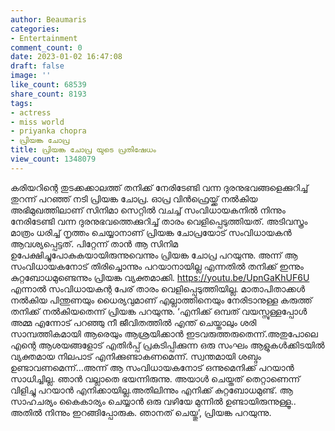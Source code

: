 ```yaml
---
author: Beaumaris
categories:
- Entertainment
comment_count: 0
date: 2023-01-02 16:47:08
draft: false
image: ''
like_count: 68539
share_count: 8193
tags:
- actress
- miss world
- priyanka chopra
- പ്രിയങ്ക ചോപ്ര
title: പ്രിയങ്ക ചോപ്ര യുടെ പ്രതിഷേധം
view_count: 1348079
---
```


കരിയറിന്റെ തുടക്കക്കാലത്ത് തനിക്ക് നേരിടേണ്ടി വന്ന ദുരനുഭവങ്ങളെക്കുറിച്ച് തുറന്ന് പറഞ്ഞ് നടി പ്രിയങ്ക ചോപ്ര. ഓപ്ര വിന്‍ഫ്രെയ്ക്ക് നല്‍കിയ അഭിമുഖത്തിലാണ് സിനിമാ സെറ്റില്‍ വചച്ച് സംവിധായകനില്‍ നിന്നും നേരിടേണ്ടി വന്ന ദുരനുഭവത്തെക്കുറിച്ച് താരം വെളിപ്പെടുത്തിയത്. അടിവസ്ത്രം മാത്രം ധരിച്ച് നൃത്തം ചെയ്യാനാണ് പ്രിയങ്ക ചോപ്രയോട് സംവിധായകന്‍ ആവശ്യപ്പെട്ടത്. പിറ്റേന്ന് താന്‍ ആ സിനിമ ഉപേക്ഷിച്ചുപോകുകയായിരുന്നുവെന്നും പ്രിയങ്ക ചോപ്ര പറയുന്നു. അന്ന് ആ സംവിധായകനോട് തിരിച്ചൊന്നും പറയാനായില്ല എന്നതില്‍ തനിക്ക് ഇന്നും കുറ്റബോധമുണ്ടെന്നും പ്രിയങ്ക വ്യക്തമാക്കി. https://youtu.be/UpnGaKhUF6U എന്നാല്‍ സംവിധായകന്റ പേര് താരം വെളിപ്പെടുത്തിയില്ല. മാതാപിതാക്കള്‍ നല്‍കിയ പിന്തുണയും ധൈര്യവുമാണ് എല്ലാത്തിനെയും നേരിടാനുള്ള കരുത്ത് തനിക്ക് നല്‍കിയതെന്ന് പ്രിയങ്ക പറയുന്നു. ‘എനിക്ക് ഒമ്പത് വയസ്സുള്ളപ്പോള്‍ അമ്മ എന്നോട് പറഞ്ഞു നീ ജീവിതത്തില്‍ എന്ത് ചെയ്താലും ശരി സാമ്പത്തികമായി ആരെയും ആശ്രയിക്കാന്‍ ഇടവരുത്തരുതെന്ന്.അതുപോലെ എന്റെ ആശയങ്ങളോട് എതിര്‍പ്പ് പ്രകടിപ്പിക്കുന്ന ഒരു സംഘം ആളുകള്‍ക്കിടയില്‍ വ്യക്തമായ നിലപാട് എനിക്കുണ്ടാകണമെന്ന്. സ്വന്തമായി ശബ്ദം ഉണ്ടാവണമെന്ന്…അന്ന് ആ സംവിധായകനോട് ഒന്നുമെനിക്ക് പറയാന്‍ സാധിച്ചില്ല. ഞാന്‍ വല്ലാതെ ഭയന്നിരുന്നു. അയാള്‍ ചെയ്തത് തെറ്റാണെന്ന് വിളിച്ചു പറയാന്‍ എനിക്കായില്ല.അതിലിന്നും എനിക്ക് കുറ്റബോധമുണ്ട്. ആ സാഹചര്യം കൈകാര്യം ചെയ്യാന്‍ ഒരു വഴിയേ മുന്നില്‍ ഉണ്ടായിരുന്നുള്ളൂ.. അതില്‍ നിന്നും ഇറങ്ങിപ്പോരുക. ഞാനത് ചെയ്തു’, പ്രിയങ്ക പറയുന്നു.